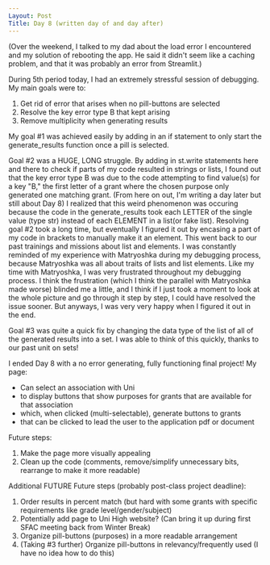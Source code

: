 ```yaml
---
Layout: Post
Title: Day 8 (written day of and day after)
---
```


(Over the weekend, I talked to my dad about the load error I encountered and my solution of rebooting the app. He said it didn't seem like a caching problem, and that it was probably an error from Streamlit.)

During 5th period today, I had an extremely stressful session of debugging.
My main goals were to:
1. Get rid of error that arises when no pill-buttons are selected
2. Resolve the key error type B that kept arising
3. Remove multiplicity when generating results

My goal #1 was achieved easily by adding in an if statement to only start the generate_results function once a pill is selected.

Goal #2 was a HUGE, LONG struggle. By adding in st.write statements here and there to check if parts of my code resulted in strings or lists, I found out that the key error type B was due to the code attempting to find value(s) for a key "B," the first letter of a grant where the chosen purpose only generated one matching grant.
(From here on out, I'm writing a day later but still about Day 8) I realized that this weird phenomenon was occuring because the code in the generate_results took each LETTER of the single value (type str) instead of each ELEMENT in a list(or fake list).
Resolving goal #2 took a long time, but eventually I figured it out by encasing a part of my code in brackets to manually make it an element.
This went back to our past trainings and missions about list and elements. I was constantly reminded of my experience with Matryoshka during my debugging process, because Matryoshka was all about traits of lists and list elements. Like my time with Matryoshka, I was very frustrated throughout my debugging process. I think the frustration (which I think the parallel with Matryoshka made worse) blinded me a little, and I think if I just took a moment to look at the whole picture and go through it step by step, I could have resolved the issue sooner. But anyways, I was very very happy when I figured it out in the end.

Goal #3 was quite a quick fix by changing the data type of the list of all of the generated results into a set. I was able to think of this quickly, thanks to our past unit on sets!

I ended Day 8 with a no error generating, fully functioning final project!
My page:
- Can select an association with Uni
- to display buttons that show purposes for grants that are available for that association
- which, when clicked (multi-selectable), generate buttons to grants
- that can be clicked to lead the user to the application pdf or document

Future steps:
1. Make the page more visually appealing
2. Clean up the code (comments, remove/simplify unnecessary bits, rearrange to make it more readable)

Additional FUTURE Future steps (probably post-class project deadline):
1. Order results in percent match (but hard with some grants with specific requirements like grade level/gender/subject)
2. Potentially add page to Uni High website? (Can bring it up during first SFAC meeting back from Winter Break)
3. Organize pill-buttons (purposes) in a more readable arrangement
4. (Taking #3 further) Organize pill-buttons in relevancy/frequently used (I have no idea how to do this)
